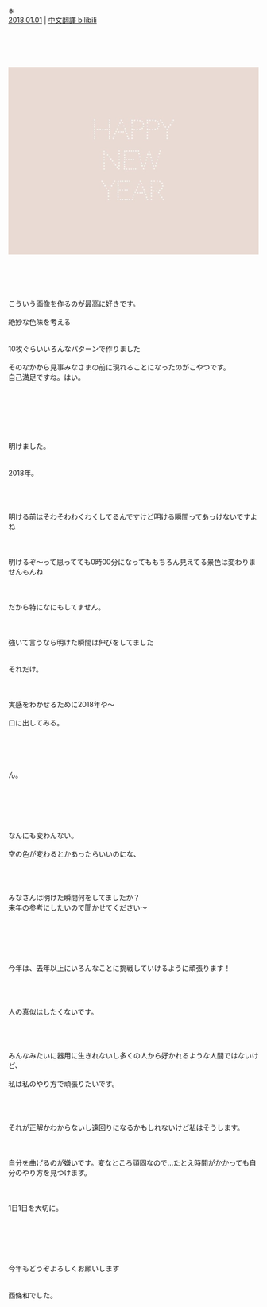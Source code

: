 ❄︎  
[2018.01.01](http://blog.nanabunnonijyuuni.com/s/n227/diary/detail/136?ima=1128&cd=blog) | [中文翻譯 bilibili](https://www.bilibili.com/read/cv4951034)  
<br><br><br><br><br>
![20180101_Blog_Nagomi_#1](../../../../../Album/Backup/Blog/Nagomi/Jan2018/20180101_Blog_Nagomi_%231.JPG)  
<br><br><br><br><br>
こういう画像を作るのが最高に好きです。  
<br>
絶妙な色味を考える  
<br><br>
10枚ぐらいいろんなパターンで作りました  
<br>
そのなかから見事みなさまの前に現れることになったのがこやつです。  
自己満足ですね。はい。  
<br><br><br><br><br><br><br>
明けました。  
<br><br>
2018年。  
<br><br><br><br>
明ける前はそわそわわくわくしてるんですけど明ける瞬間ってあっけないですよね  
<br><br><br>
明けるぞ〜って思ってても0時00分になってももちろん見えてる景色は変わりませんもんね  
<br><br><br>
だから特になにもしてません。  
<br><br><br>
強いて言うなら明けた瞬間は伸びをしてました  
<br><br>
それだけ。  
<br><br><br>
実感をわかせるために2018年や〜  
<br>
口に出してみる。  
<br><br><br><br><br>
ん。  
<br><br><br><br><br><br>
なんにも変わんない。  
<br>
空の色が変わるとかあったらいいのにな、  
<br><br><br><br>
みなさんは明けた瞬間何をしてましたか？  
来年の参考にしたいので聞かせてください〜  
<br><br><br><br><br><br>
今年は、去年以上にいろんなことに挑戦していけるように頑張ります！  
<br><br><br><br>
人の真似はしたくないです。  
<br><br><br><br>
みんなみたいに器用に生きれないし多くの人から好かれるような人間ではないけど、  
<br>
私は私のやり方で頑張りたいです。  
<br><br><br><br>
それが正解かわからないし遠回りになるかもしれないけど私はそうします。  
<br><br><br>
自分を曲げるのが嫌いです。変なところ頑固なので…たとえ時間がかかっても自分のやり方を見つけます。  
<br><br><br>
1日1日を大切に。  
<br><br><br><br><br><br>
今年もどうぞよろしくお願いします  
<br><br>
西條和でした。  
